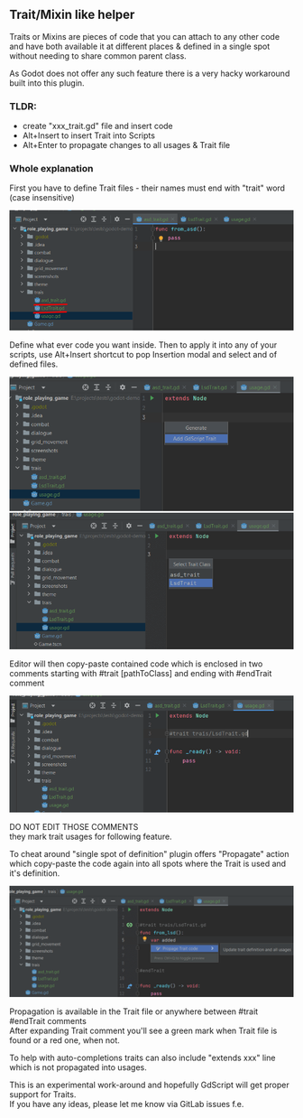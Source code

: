 ## Trait/Mixin like helper

Traits or Mixins are pieces of code that you can attach to any other code and have both 
available it at different places & defined in a single spot without needing to share common parent class.

As Godot does not offer any such feature there is a very hacky workaround built into this plugin.

### TLDR:
- create "xxx_trait.gd" file and insert code
- Alt+Insert to insert Trait into Scripts
- Alt+Enter to propagate changes to all usages & Trait file

### Whole explanation

First you have to define Trait files - their names must end with "trait" word (case insensitive)  


![](../../screens/trait/file.png)

Define what ever code you want inside. Then to apply it into any of your scripts, use Alt+Insert shortcut
to pop Insertion modal and select and of defined files.  


![](../../screens/trait/insert.png)  
![](../../screens/trait/select.png)  

Editor will then copy-paste contained code which is enclosed in two comments starting with #trait [pathToClass]
and ending with #endTrait comment  


![](../../screens/trait/added.png)  

DO NOT EDIT THOSE COMMENTS  
they mark trait usages for following feature.

To cheat around "single spot of definition" plugin offers "Propagate" action which copy-paste the code again into all
spots where the Trait is used and it's definition.


![](../../screens/trait/propagate.png)  

Propagation is available in the Trait file or anywhere between #trait #endTrait comments  
After expanding Trait comment you'll see a green mark when Trait file is found or a red one, when not.

To help with auto-completions traits can also include "extends xxx" line which is not propagated into usages.  


This is an experimental work-around and hopefully GdScript will get proper support for Traits.  
If you have any ideas, please let me know via GitLab issues f.e.
